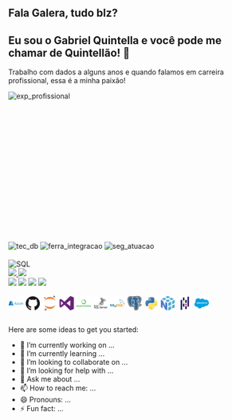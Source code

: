 ## Fala Galera, tudo blz? 

## Eu sou o Gabriel Quintella e você pode me chamar de Quintellão! 👋

Trabalho com dados a alguns anos e quando falamos em carreira profissional, essa é a minha paixão! 

<div>
<img align='left'  alt='exp_profissional' height='300em' width='800em' src='https://github.com/dbaassists/QuemSouEu/blob/main/exp_profissional.png'/>
<img alt='tec_db' height='300em' width='800em' src='https://github.com/dbaassists/QuemSouEu/blob/main/tec_db.png'/>
<img alt='ferra_integracao' height='300em' width='800em' src='https://github.com/dbaassists/QuemSouEu/blob/main/ferra_integracao.png'/>  
<img alt='seg_atuacao' height='300em' width='800em' src='https://github.com/dbaassists/QuemSouEu/blob/main/seg_atuacao.png'/>
</div>

<div style='display: inline_block'><br>
<img align='center' alt='SQL' height='300' width='800' src='https://github.com/dbaassists/QuemSouEu/blob/main/linha_tempo.png'/>
</div>

<div>
<a href="https://github.com/dbaassists">
<img height="180em" src="https://github-readme-stats.vercel.app/api?username=dbaassists&theme=nord&show_icons=true&include_all_commits=true&count_private=true"/>
<img height="180em" src="https://github-readme-stats.vercel.app/api/top-langs?username=dbaassists&layout=compact&langs_count=16&theme=nord"/>
</div>
  
<div>
<a href='https://github.com/dbaassists'><img src='https://img.shields.io/badge/GitHub-100000?style=for-the-badge&logo=github&logoColor=white' target='_blank'/></a>
<a href='https://www.instagram.com/dbaassists/'><img src='https://img.shields.io/badge/Instagram-E4405F?style=for-the-badge&logo=instagram&logoColor=white' target='_blank'/></a>
<a href='https://www.linkedin.com/in/gabriel-frederico-lacerda-quintella-12148923/'><img src='https://img.shields.io/badge/LinkedIn-0077B5?style=for-the-badge&logo=linkedin&logoColor=white' target='_blank'/></a>
<a href='https://twitter.com/dbaassists'><img src='https://img.shields.io/badge/Twitter-1DA1F2?style=for-the-badge&logo=twitter&logoColor=white' target='_blank'/></a>
</div>
  
<div style='display: inline_block'><br>
<img align='center' alt='SQL' height='30' width='30' src='https://raw.githubusercontent.com/devicons/devicon/master/icons/azure/azure-original-wordmark.svg'/>
<img align='center' alt='SQL' height='30' width='30' src='https://raw.githubusercontent.com/devicons/devicon/master/icons/github/github-original.svg'/>
<img align='center' alt='SQL' height='30' width='30' src='https://raw.githubusercontent.com/devicons/devicon/master/icons/jupyter/jupyter-original.svg'/>  
<img align='center' alt='SQL' height='30' width='30' src='https://raw.githubusercontent.com/devicons/devicon/master/icons/visualstudio/visualstudio-plain.svg'/>
<img align='center' alt='SQL' height='30' width='30' src='https://raw.githubusercontent.com/devicons/devicon/master/icons/anaconda/anaconda-original-wordmark.svg'/>
<img align='center' alt='SQL' height='30' width='30' src='https://raw.githubusercontent.com/devicons/devicon/master/icons/microsoftsqlserver/microsoftsqlserver-plain-wordmark.svg'/>
<img align='center' alt='SQL' height='30' width='30' src='https://raw.githubusercontent.com/devicons/devicon/master/icons/mysql/mysql-original-wordmark.svg'/> 
<img align='center' alt='SQL' height='30' width='30' src='https://raw.githubusercontent.com/devicons/devicon/master/icons/postgresql/postgresql-original.svg'/>
<img align='center' alt='SQL' height='30' width='30' src='https://raw.githubusercontent.com/devicons/devicon/master/icons/python/python-original.svg'/>  
<img align='center' alt='SQL' height='30' width='30' src='https://raw.githubusercontent.com/devicons/devicon/master/icons/numpy/numpy-original.svg'/>  
<img align='center' alt='SQL' height='30' width='30' src='https://raw.githubusercontent.com/devicons/devicon/master/icons/pandas/pandas-original.svg'/>    
<img align='center' alt='SQL' height='30' width='30' src='https://raw.githubusercontent.com/devicons/devicon/master/icons/salesforce/salesforce-plain.svg'/>
</div>  
  
##

Here are some ideas to get you started:

- 🔭 I’m currently working on ...
- 🌱 I’m currently learning ...
- 👯 I’m looking to collaborate on ...
- 🤔 I’m looking for help with ...
- 💬 Ask me about ...
- 📫 How to reach me: ...
- 😄 Pronouns: ...
- ⚡ Fun fact: ...


